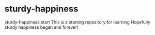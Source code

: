 # sturdy-happiness
sturdy-happiness start
This is a starting repository for learning
Hopefully sturdy happiness began and forever!
